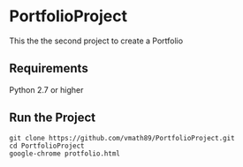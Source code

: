 # PortfolioProject
This the the second project to create a Portfolio

## Requirements
Python 2.7 or higher

## Run the Project
```
git clone https://github.com/vmath89/PortfolioProject.git
cd PortfolioProject
google-chrome protfolio.html
```
